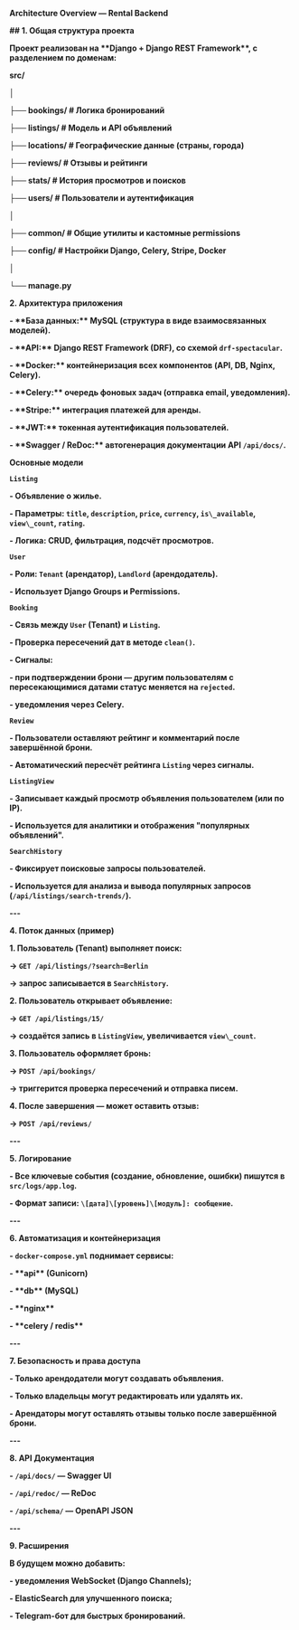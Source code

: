 **Architecture Overview — Rental Backend**



**## 1. Общая структура проекта**



**Проект реализован на \*\*Django + Django REST Framework\*\*, с разделением по доменам:**



**src/**

**│**

**├── bookings/ # Логика бронирований**

**├── listings/ # Модель и API объявлений**

**├── locations/ # Географические данные (страны, города)**

**├── reviews/ # Отзывы и рейтинги**

**├── stats/ # История просмотров и поисков**

**├── users/ # Пользователи и аутентификация**

**│**

**├── common/ # Общие утилиты и кастомные permissions**

**├── config/ # Настройки Django, Celery, Stripe, Docker**

**│**

**└── manage.py**



**2. Архитектура приложения**



**- \*\*База данных:\*\* MySQL (структура в виде взаимосвязанных моделей).**

**- \*\*API:\*\* Django REST Framework (DRF), со схемой `drf-spectacular`.**

**- \*\*Docker:\*\* контейнеризация всех компонентов (API, DB, Nginx, Celery).**

**- \*\*Celery:\*\* очередь фоновых задач (отправка email, уведомления).**

**- \*\*Stripe:\*\* интеграция платежей для аренды.**

**- \*\*JWT:\*\* токенная аутентификация пользователей.**

**- \*\*Swagger / ReDoc:\*\* автогенерация документации API `/api/docs/`.**



**Основные модели**



 **`Listing`**

**- Объявление о жилье.**

**- Параметры: `title`, `description`, `price`, `currency`, `is\_available`, `view\_count`, `rating`.**

**- Логика: CRUD, фильтрация, подсчёт просмотров.**



 **`User`**

**- Роли: `Tenant` (арендатор), `Landlord` (арендодатель).**

**- Использует Django Groups и Permissions.**



 **`Booking`**

**- Связь между `User` (Tenant) и `Listing`.**

**- Проверка пересечений дат в методе `clean()`.**

**- Сигналы:**

  **- при подтверждении брони — другим пользователям с пересекающимися датами статус меняется на `rejected`.**

  **- уведомления через Celery.**



 **`Review`**

**- Пользователи оставляют рейтинг и комментарий после завершённой брони.**

**- Автоматический пересчёт рейтинга `Listing` через сигналы.**



 **`ListingView`**

**- Записывает каждый просмотр объявления пользователем (или по IP).**

**- Используется для аналитики и отображения "популярных объявлений".**



 **`SearchHistory`**

**- Фиксирует поисковые запросы пользователей.**

**- Используется для анализа и вывода популярных запросов (`/api/listings/search-trends/`).**



**---**



 **4. Поток данных (пример)**



**1. Пользователь (Tenant) выполняет поиск:**  

   **→ `GET /api/listings/?search=Berlin`**  

   **→ запрос записывается в `SearchHistory`.**



**2. Пользователь открывает объявление:**  

   **→ `GET /api/listings/15/`**  

   **→ создаётся запись в `ListingView`, увеличивается `view\_count`.**



**3. Пользователь оформляет бронь:**  

   **→ `POST /api/bookings/`**  

   **→ триггерится проверка пересечений и отправка писем.**



**4. После завершения — может оставить отзыв:**

   **→ `POST /api/reviews/`**



**---**



 **5. Логирование**



**- Все ключевые события (создание, обновление, ошибки) пишутся в `src/logs/app.log`.**

**- Формат записи: `\[дата]\[уровень]\[модуль]: сообщение`.**



**---**



 **6. Автоматизация и контейнеризация**



**- `docker-compose.yml` поднимает сервисы:**

  **- \*\*api\*\* (Gunicorn)**

  **- \*\*db\*\* (MySQL)**

  **- \*\*nginx\*\***

  **- \*\*celery / redis\*\***



**---**



 **7. Безопасность и права доступа**



**- Только арендодатели могут создавать объявления.**

**- Только владельцы могут редактировать или удалять их.**

**- Арендаторы могут оставлять отзывы только после завершённой брони.**



**---**



 **8. API Документация**



**- `/api/docs/` — Swagger UI**  

**- `/api/redoc/` — ReDoc**  

**- `/api/schema/` — OpenAPI JSON**



**---**



 **9. Расширения**



**В будущем можно добавить:**

**- уведомления WebSocket (Django Channels);**

**- ElasticSearch для улучшенного поиска;**

**- Telegram-бот для быстрых бронирований.**

